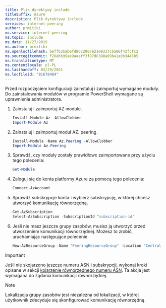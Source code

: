 ```yaml
---
title: Plik dyrektywy include
titleSuffix: Azure
description: Plik dyrektywy include
services: internet-peering
author: prmitiki
ms.service: internet-peering
ms.topic: include
ms.date: 11/27/2019
ms.author: prmitiki
ms.openlocfilehash: beffb2babefd86c2807e21e9337cba66f42fcfc2
ms.sourcegitcommit: f28ebb95ae9aaaff3f87d8388a09b41e0b3445b5
ms.translationtype: MT
ms.contentlocale: pl-PL
ms.lasthandoff: 03/29/2021
ms.locfileid: "81678484"
---
```

Przed rozpoczęciem konfiguracji zainstaluj i zaimportuj wymagane moduły. Do zainstalowania modułów w programie PowerShell wymagane są uprawnienia administratora.

1. Zainstaluj i zaimportuj AZ module.
    ```powershell
    Install-Module Az -AllowClobber
    Import-Module Az
    ```
1. Zainstaluj i zaimportuj moduł AZ. peering.
    ```powershell
    Install-Module -Name Az.Peering -AllowClobber
    Import-Module Az.Peering
    ```
1. Sprawdź, czy moduły zostały prawidłowo zaimportowane przy użyciu tego polecenia:
    ```powershell
    Get-Module
    ```
1. Zaloguj się do konta platformy Azure za pomocą tego polecenia:
    ```powershell
    Connect-AzAccount
    ```
1. Sprawdź subskrypcje konta i wybierz subskrypcję, w której chcesz utworzyć komunikację równorzędną.
    ```powershell
    Get-AzSubscription
    Select-AzSubscription -SubscriptionId "subscription-id"
    ```
1. Jeśli nie masz jeszcze grupy zasobów, musisz ją utworzyć przed utworzeniem komunikacji równorzędnej. Możesz to zrobić, uruchamiając następujące polecenie:

    ```powershell
    New-AzResourceGroup -Name "PeeringResourceGroup" -Location "Central US"
    ```
> [!IMPORTANT]
> Jeśli nie skojarzono jeszcze numeru ASN i subskrypcji, wykonaj kroki opisane w sekcji [kojarzenie równorzędnego numeru ASN](../howto-subscription-association-powershell.md). Ta akcja jest wymagana do żądania komunikacji równorzędnej.

> [!NOTE]
> Lokalizacja grupy zasobów jest niezależna od lokalizacji, w której użytkownik zdecyduje się skonfigurować komunikację równorzędną.
&nbsp;
